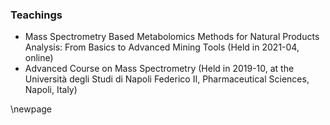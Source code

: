 ### Teachings

- Mass Spectrometry Based Metabolomics Methods for Natural Products Analysis: From Basics to Advanced Mining Tools (Held in 2021-04, online)
- Advanced Course on Mass Spectrometry (Held in 2019-10, at the Università degli Studi di Napoli Federico II, Pharmaceutical Sciences, Napoli, Italy)

\newpage